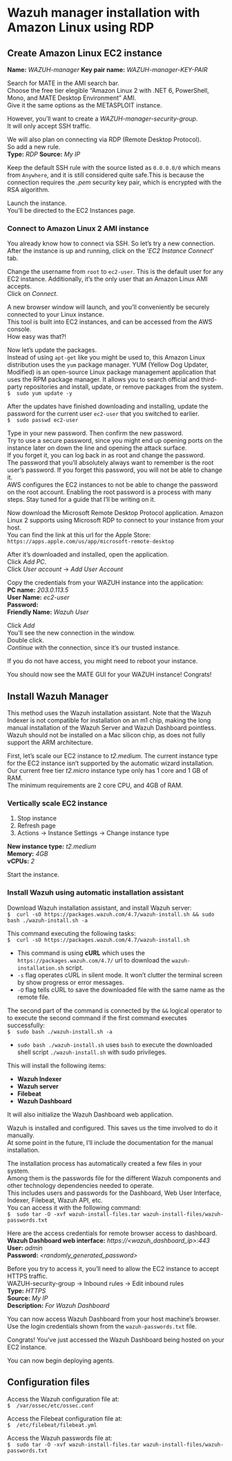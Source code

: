 # Wazuh manager installation with Amazon Linux using RDP


## Create Amazon Linux EC2 instance
**Name:**  _WAZUH-manager_
**Key pair name:**  _WAZUH-manager-KEY-PAIR_

Search for MATE in the AMI search bar.<br>
Choose the free tier elegible “Amazon Linux 2 with .NET 6, PowerShell, Mono, and MATE Desktop Environment” AMI.<br>
Give it the same options as the METASPLOIT instance.

However, you’ll want to create a  _WAZUH-manager-security-group_.<br>
It will only accept SSH traffic.

We will also plan on connecting via RDP (Remote Desktop Protocol).<br>
So add a new rule.<br>
**Type:**  _RDP_
**Source:**  _My IP_

Keep the default SSH rule with the source listed as  `0.0.0.0/0`  which means from  `Anywhere`, and it is still considered quite safe.This is because the connection requires the  _.pem_  security key pair, which is encrypted with the RSA algorithm. 

Launch the instance.<br>
You’ll be directed to the EC2 Instances page.

### Connect to Amazon Linux 2 AMI instance
You already know how to connect via SSH. So let’s try a new connection.<br>
After the instance is up and running, click on the  ‘_EC2 Instance Connect_’ tab.

Change the username from  `root`  to  `ec2-user`. This is the default user for any EC2 instance. Additionally, it’s the only user that an Amazon Linux AMI accepts.<br>
Click on  _Connect_.

A new browser window will launch, and you’ll conveniently be securely connected to your Linux instance.<br>
This tool is built into EC2 instances, and can be accessed from the AWS console.<br>
How easy was that?!

Now let’s update the packages.<br>
Instead of using  `apt-get`  like you might be used to, this Amazon Linux distribution uses the  `yum`  package manager. YUM (Yellow Dog Updater, Modified) is an open-source Linux package management application that uses the RPM package manager. It allows you to search official and third-party repositories and install, update, or remove packages from the system.<br>
`$  sudo yum update -y`

After the updates have finished downloading and installing, update the password for the current user  `ec2-user`  that you switched to earlier.<br>
`$  sudo passwd ec2-user`

Type in your new password. Then confirm the new password.<br>
Try to use a secure password, since you might end up opening ports on the instance later on down the line and opening the attack surface.<br>
If you forget it, you can log back in as root and change the password.<br>
The password that you’ll absolutely always want to remember is the root user’s password. If you forget this password, you will not be able to change it.<br>
AWS configures the EC2 instances to not be able to change the password on the root account. Enabling the root password is a process with many steps. Stay tuned for a guide that I’ll be writing on it.

Now download the Microsoft Remote Desktop Protocol application. Amazon Linux 2 supports using Microsoft RDP to connect to your instance from your host.<br>
You can find the link at this url for the Apple Store:<br>
`https://apps.apple.com/us/app/microsoft-remote-desktop`

After it’s downloaded and installed, open the application.<br>
Click  _Add PC_.<br>
Click  _User account_  ->  _Add User Account_<br>

Copy the credentials from your WAZUH instance into the application:<br>
**PC name:**  _203.0.113.5_<br>
**User Name:**  _ec2-user_<br>
**Password:**  _<passwd you previously entered>_<br>
**Friendly Name:**  _Wazuh User_<br>

Click _Add_<br>
You’ll see the new connection in the window.<br>
Double click.<br>
_Continue_ with the connection, since it’s our trusted instance.

If you do not have access, you might need to reboot your instance.

You should now see the MATE GUI for your WAZUH instance! Congrats!


## Install Wazuh Manager
This method uses the Wazuh installation assistant. Note that the Wazuh Indexer is not compatible for installation on an m1 chip, making the long manual installation of the Wazuh Server and Wazuh Dashboard pointless. Wazuh should not be installed on a Mac silicon chip, as does not fully support the ARM architecture.

First, let’s scale our EC2 instance to  _t2.medium_. The current instance type for the EC2 instance isn’t supported by the automatic wizard installation.<br>
Our current free tier  _t2.micro_  instance type only has 1 core and 1 GB of RAM.<br>
The minimum requirements are 2 core CPU, and 4GB of RAM. 

### Vertically scale EC2 instance
1. Stop instance
2. Refresh page
3. Actions  ->  Instance Settings  ->  Change instance type

**New instance type:**  _t2.medium_<br>
**Memory:**  _4GB_<br>
**vCPUs:**  _2_

Start the instance.


### Install Wazuh using automatic installation assistant
Download Wazuh installation assistant, and install Wazuh server:<br>
`$  curl -sO https://packages.wazuh.com/4.7/wazuh-install.sh && sudo bash ./wazuh-install.sh -a`

This command executing the following tasks:<br>
`$  curl -sO https://packages.wazuh.com/4.7/wazuh-install.sh`
* This command is using  **cURL**  which uses the  `https://packages.wazuh.com/4.7/`  url to download the  `wazuh-installation.sh`  script.
* `-s`  flag operates cURL in silent mode. It won’t clutter the terminal screen by show progress or error messages.
* `-O`  flag tells cURL to save the downloaded file with the same name as the remote file.

The second part of the command is connected by the  `&&`  logical operator to to execute the second command if the first command executes successfully:<br>
`$  sudo bash ./wazuh-install.sh -a`<br>
* `sudo bash ./wazuh-install.sh`  uses  `bash`  to execute the downloaded shell script  `./wazuh-install.sh` with sudo privileges.

This will install the following items:<br>
* **Wazuh Indexer**
* **Wazuh server**
* **Filebeat**
* **Wazuh Dashboard**

It will also initialize the Wazuh Dashboard web application.

Wazuh is installed and configured. This saves us the time involved to do it manually.<br>
At some point in the future, I’ll include the documentation for the manual installation.<br>

The installation process has automatically created a few files in your system.<br>
Among them is the passwords file for the different Wazuh components and other technology dependencies needed to operate.<br>
This includes users and passwords for the Dashboard, Web User Interface, Indexer, Filebeat, Wazuh API, etc.<br>
You can access it with the following command:<br>
`$  sudo tar -O -xvf wazuh-install-files.tar wazuh-install-files/wazuh-passwords.txt`

Here are the access credentials for remote browser access to dashboard.<br>
**Wazuh Dashboard web interface:**  _https://<wazuh_dashboard_ip>:443_<br>
**User:**  _admin_<br>
**Password:**  _<randomly_generated_password>_<br>

Before you try to access it, you’ll need to allow the EC2 instance to accept HTTPS traffic.<br>
WAZUH-security-group  ->  Inbound rules  ->  Edit inbound rules<br>
**Type:**  _HTTPS_<br>
**Source:**  _My IP_<br>
**Description:**  _For Wazuh Dashboard_<br>

You can now access Wazuh Dashboard from your host machine’s browser.<br>
Use the login credentials shown from the  `wazuh-passwords.txt`  file.<br>

Congrats! You’ve just accessed the Wazuh Dashboard being hosted on your EC2 instance.

You can now begin deploying agents.


## Configuration files
Access the Wazuh configuration file at:<br>
`$  /var/ossec/etc/ossec.conf`

Access the Filebeat configuration file at:<br>
`$  /etc/filebeat/filebeat.yml`

Access the Wazuh passwords file at:<br>
`$  sudo tar -O -xvf wazuh-install-files.tar wazuh-install-files/wazuh-passwords.txt`